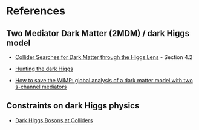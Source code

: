 # References

## Two Mediator Dark Matter (2MDM) / dark Higgs model 

* [Collider Searches for Dark Matter through the Higgs Lens](https://arxiv.org/pdf/2109.13597.pdf) - Section 4.2

* [Hunting the dark Higgs](https://arxiv.org/pdf/1701.08780.pdf)

* [How to save the WIMP: global analysis of a dark matter model with two s-channel mediators](https://arxiv.org/abs/1606.07609.pdf)

## Constraints on dark Higgs physics

* [Dark Higgs Bosons at Colliders](https://arxiv.org/pdf/2305.16169.pdf)


